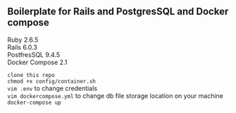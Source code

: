 ## Boilerplate for Rails and PostgresSQL and Docker compose
Ruby 2.6.5  
Rails 6.0.3  
PostfresSQL 9.4.5  
Docker Compose 2.1  
  
  
`clone this repo`  
`chmod +x config/container.sh`  
`vim .env` to change credentials  
`vim dockercompose.yml` to change db file storage location on your machine
`docker-compose up`
